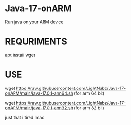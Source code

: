 # Java-17-onARM
Run java on your ARM device

# REQURIMENTS
 apt install wget

# USE
 wget https://raw.githubusercontent.com/LightNabz/Java-17-onARM/main/java-17.0.1-arm64.sh
 (for arm 64 bit)
 
 wget https://raw.githubusercontent.com/LightNabz/Java-17-onARM/main/java-17.0.1-arm32.sh 
 (for arm 32 bit)
 
 
 
 just that i tired lmao
